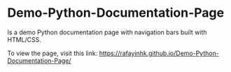 # Demo-Python-Documentation-Page
Is a demo Python documentation page with navigation bars built with HTML/CSS.

To view the page, visit this link: https://rafayinhk.github.io/Demo-Python-Documentation-Page/
